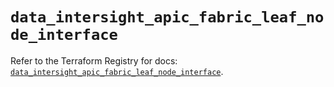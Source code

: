 # `data_intersight_apic_fabric_leaf_node_interface`

Refer to the Terraform Registry for docs: [`data_intersight_apic_fabric_leaf_node_interface`](https://registry.terraform.io/providers/ciscodevnet/intersight/1.0.71/docs/data-sources/apic_fabric_leaf_node_interface).
